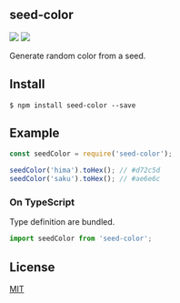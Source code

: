 seed-color
-------------------------------

[![][npm-badge]][npm-link]
[![][mit-badge]][mit]

Generate random color from a seed.

## Install
``` shell
$ npm install seed-color --save
```

## Example
``` javascript
const seedColor = require('seed-color');

seedColor('hima').toHex(); // #d72c5d
seedColor('saku').toHex(); // #ae6e6c
```

### On TypeScript
Type definition are bundled.
``` typescript
import seedColor from 'seed-color';
```

## License
[MIT](LICENSE)

[npm-link]:  https://www.npmjs.com/package/seed-color
[npm-badge]: https://img.shields.io/npm/v/seed-color.svg?style=flat-square
[mit]:       http://opensource.org/licenses/MIT
[mit-badge]: https://img.shields.io/badge/license-MIT-444444.svg?style=flat-square
